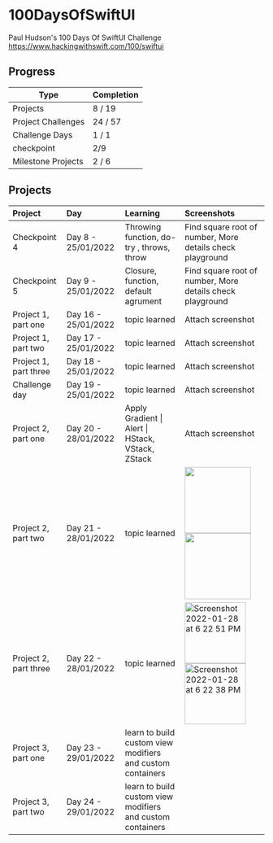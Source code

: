 # 100DaysOfSwiftUI
Paul Hudson's 100 Days Of SwiftUI Challenge https://www.hackingwithswift.com/100/swiftui

## Progress

|Type	|Completion|
| ------------- | ------------- |
|Projects	|8 / 19|
|Project Challenges	|24 / 57|
|Challenge Days	|1 / 1|
|checkpoint |2/9|
|Milestone Projects|2 / 6|

## Projects

| Project                   | Day                  | Learning               | Screenshots                   | 
| :---                 |  :---                 |   :---                 |     :---                 |    
| Checkpoint 4 | Day 8 - 25/01/2022                |  Throwing function, do-try , throws, throw                  |  Find square root of number, More details check playground                     | 
| Checkpoint 5 | Day 9 - 25/01/2022                |  Closure, function, default agrument                  |  Find square root of number, More details check playground                     |  
| Project 1, part one | Day 16 -  25/01/2022     | topic learned       | Attach screenshot      |
| Project 1, part two | Day 17 -  25/01/2022    | topic learned       | Attach screenshot      |
| Project 1, part three | Day 18  - 25/01/2022    | topic learned      | Attach screenshot      |
| Challenge day | Day 19  - 25/01/2022    | topic learned       | Attach screenshot     |
| Project 2, part one| Day 20  - 28/01/2022    | Apply Gradient \| Alert \| HStack, VStack, ZStack      | Attach screenshot      |
| Project 2, part two| Day 21  - 28/01/2022    | topic learned       | <div> <img src="https://user-images.githubusercontent.com/790961/151550417-23903bd9-9beb-459a-90eb-5662e4ef88b1.png" width="130"> <img src="https://user-images.githubusercontent.com/790961/151550858-125d906f-348b-4b07-9bf2-547c2f9a3001.png" width="130">  </div>      | 
| Project 2, part three| Day 22  - 28/01/2022    | topic learned       |     <img width="120" alt="Screenshot 2022-01-28 at 6 22 51 PM" src="https://user-images.githubusercontent.com/790961/151550417-23903bd9-9beb-459a-90eb-5662e4ef88b1.png"> <img width="120" alt="Screenshot 2022-01-28 at 6 22 38 PM" src="https://user-images.githubusercontent.com/790961/151550858-125d906f-348b-4b07-9bf2-547c2f9a3001.png">|
| Project 3, part one| Day 23  - 29/01/2022    | learn to build custom view modifiers and custom containers       |     |
| Project 3, part two| Day 24  - 29/01/2022    | learn to build custom view modifiers and custom containers       |     |


  
  
